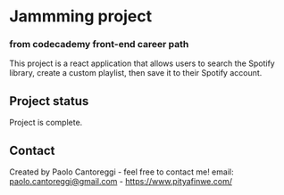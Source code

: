 # Jammming project
### from codecademy front-end career path

This project is a react application that allows users to search the Spotify library, create a custom playlist, then save it to their Spotify account.

## Project status
Project is complete.

## Contact
Created by Paolo Cantoreggi - feel free to contact me!
email: paolo.cantoreggi@gmail.com - https://www.pityafinwe.com/
